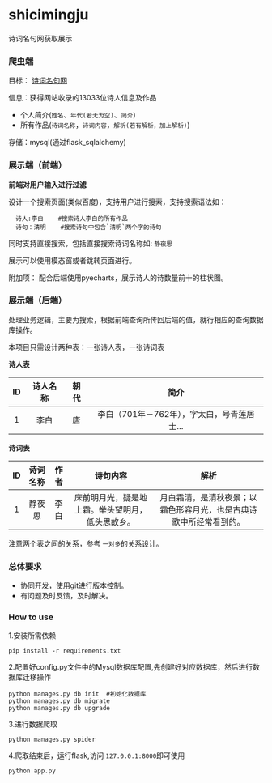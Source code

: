 # shicimingju
诗词名句网获取展示


### 爬虫端

目标： [诗词名句网](http://www.shicimingju.com/category/all)

信息：获得网站收录的13033位诗人信息及作品

- 个人简介(`姓名`、`年代(若无为空)`、`简介`)
- 所有作品(`诗词名称`，`诗词内容`，`解析(若有解析，加上解析)`)

存储：mysql(通过flask_sqlalchemy)

### 展示端（前端）

**前端对用户输入进行过滤**

设计一个搜索页面(类似百度)，支持用户进行搜索，支持搜索语法如：
```text
  诗人:李白    #搜索诗人李白的所有作品
  诗句：清明    #搜索诗句中包含`清明`两个字的诗句
```
同时支持直接搜索，包括直接搜索诗词名称如: `静夜思`

展示可以使用模态窗或者跳转页面进行。

附加项： 配合后端使用pyecharts，展示诗人的诗数量前十的柱状图。


### 展示端（后端）

处理业务逻辑，主要为搜索，根据前端查询所传回后端的值，就行相应的查询数据库操作。

本项目只需设计两种表：一张诗人表，一张诗词表

**诗人表**

 |ID|诗人名称|朝代|简介|
|:----:|:----:|:----:|:---:|
|1|李白|唐|李白（701年－762年），字太白，号青莲居士...

**诗词表**

 |ID|诗词名称|作者|诗句内容|解析|
|:----:|:----:|:----:|:---:|:---:|
|1|静夜思|李白|床前明月光，疑是地上霜。举头望明月，低头思故乡。|月白霜清，是清秋夜景；以霜色形容月光，也是古典诗歌中所经常看到的。

注意两个表之间的关系，参考 `一对多`的关系设计。

### 总体要求

- 协同开发，使用git进行版本控制。
- 有问题及时反馈，及时解决。


### How to use

1.安装所需依赖

```text
pip install -r requirements.txt
```

2.配置好config.py文件中的Mysql数据库配置,先创建好对应数据库，然后进行数据库迁移操作
```text
python manages.py db init  #初始化数据库
python manages.py db migrate 
python manages.py db upgrade
```

3.进行数据爬取
```text
python manages.py spider
```

4.爬取结束后，运行flask,访问 `127.0.0.1:8000`即可使用
```text
python app.py
```
